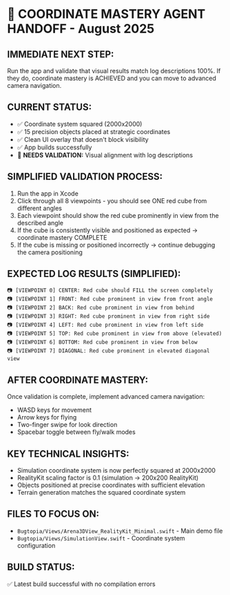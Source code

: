 # 🎯 **COORDINATE MASTERY AGENT HANDOFF - August 2025**

## **IMMEDIATE NEXT STEP:**
Run the app and validate that visual results match log descriptions 100%. If they do, coordinate mastery is ACHIEVED and you can move to advanced camera navigation.

## **CURRENT STATUS:**
- ✅ Coordinate system squared (2000x2000)
- ✅ 15 precision objects placed at strategic coordinates  
- ✅ Clean UI overlay that doesn't block visibility
- ✅ App builds successfully
- 🔄 **NEEDS VALIDATION:** Visual alignment with log descriptions

## **SIMPLIFIED VALIDATION PROCESS:**
1. Run the app in Xcode
2. Click through all 8 viewpoints - you should see ONE red cube from different angles
3. Each viewpoint should show the red cube prominently in view from the described angle
4. If the cube is consistently visible and positioned as expected → coordinate mastery COMPLETE
5. If the cube is missing or positioned incorrectly → continue debugging the camera positioning

## **EXPECTED LOG RESULTS (SIMPLIFIED):**
```
📷 [VIEWPOINT 0] CENTER: Red cube should FILL the screen completely
📷 [VIEWPOINT 1] FRONT: Red cube prominent in view from front angle
📷 [VIEWPOINT 2] BACK: Red cube prominent in view from behind
📷 [VIEWPOINT 3] RIGHT: Red cube prominent in view from right side
📷 [VIEWPOINT 4] LEFT: Red cube prominent in view from left side
📷 [VIEWPOINT 5] TOP: Red cube prominent in view from above (elevated)
📷 [VIEWPOINT 6] BOTTOM: Red cube prominent in view from below
📷 [VIEWPOINT 7] DIAGONAL: Red cube prominent in elevated diagonal view
```

## **AFTER COORDINATE MASTERY:**
Once validation is complete, implement advanced camera navigation:
- WASD keys for movement
- Arrow keys for flying
- Two-finger swipe for look direction
- Spacebar toggle between fly/walk modes

## **KEY TECHNICAL INSIGHTS:**
- Simulation coordinate system is now perfectly squared at 2000x2000
- RealityKit scaling factor is 0.1 (simulation → 200x200 RealityKit)
- Objects positioned at precise coordinates with sufficient elevation
- Terrain generation matches the squared coordinate system

## **FILES TO FOCUS ON:**
- `Bugtopia/Views/Arena3DView_RealityKit_Minimal.swift` - Main demo file
- `Bugtopia/Views/SimulationView.swift` - Coordinate system configuration

## **BUILD STATUS:**
✅ Latest build successful with no compilation errors
